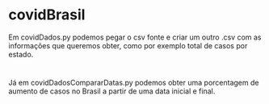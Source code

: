 # covidBrasil
Em covidDados.py podemos pegar o csv fonte e criar um outro .csv com as informações que queremos obter, como por exemplo total de casos por estado.
#
Já em covidDadosCompararDatas.py podemos obter uma porcentagem de aumento de casos no Brasil a partir de uma data inicial e final.
